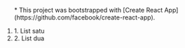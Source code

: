 <ul> * This project was bootstrapped with [Create React App](https://github.com/facebook/create-react-app). </ul>
<ol><li>1. List satu</li><li>2. List dua</li></ol>

